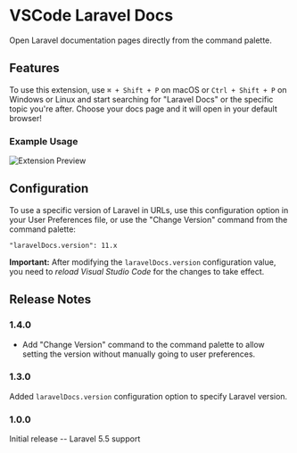 # VSCode Laravel Docs

Open Laravel documentation pages directly from the command palette.

## Features

To use this extension, use `⌘ + Shift + P` on macOS or `Ctrl + Shift + P` on Windows or Linux and start searching for "Laravel Docs" or the specific topic you're after. Choose your docs page and it will open in your default browser!

### Example Usage
![Extension Preview](img/preview.gif)

## Configuration

To use a specific version of Laravel in URLs, use this configuration option in your User Preferences file, or use the "Change Version" command from the command palette:

```
"laravelDocs.version": 11.x
```

**Important:** After modifying the `laravelDocs.version` configuration value, you need to *reload Visual Studio Code* for the changes to take effect.


## Release Notes

### 1.4.0

- Add "Change Version" command to the command palette to allow setting the version without manually going to user preferences.

### 1.3.0

Added `laravelDocs.version` configuration option to specify Laravel version.

### 1.0.0

Initial release -- Laravel 5.5 support

